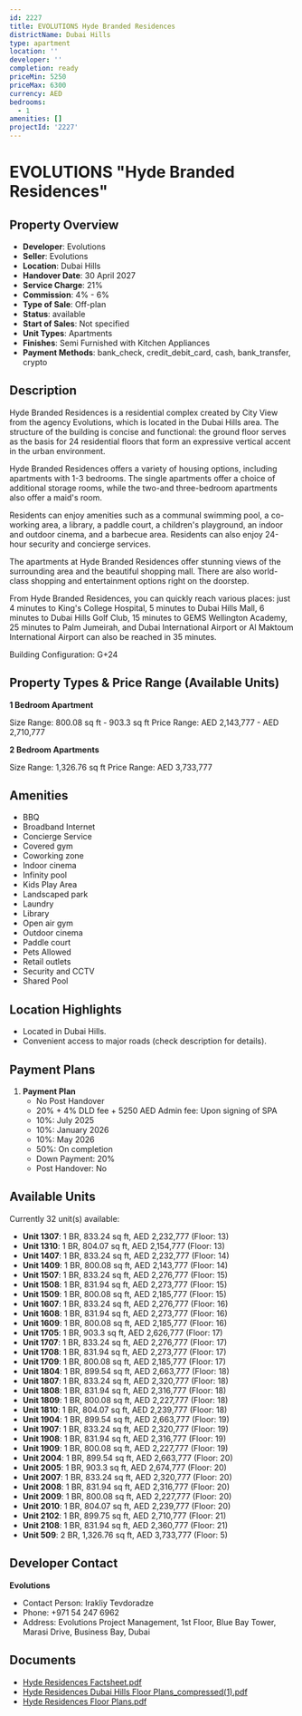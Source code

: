 ```yaml
---
id: 2227
title: EVOLUTIONS Hyde Branded Residences
districtName: Dubai Hills
type: apartment
location: ''
developer: ''
completion: ready
priceMin: 5250
priceMax: 6300
currency: AED
bedrooms:
  - 1
amenities: []
projectId: '2227'
---
```


# EVOLUTIONS "Hyde Branded Residences"

## Property Overview
- **Developer**: Evolutions
- **Seller**: Evolutions
- **Location**: Dubai Hills
- **Handover Date**: 30 April 2027
- **Service Charge**: 21%
- **Commission**: 4% - 6%
- **Type of Sale**: Off-plan
- **Status**: available
- **Start of Sales**: Not specified
- **Unit Types**: Apartments
- **Finishes**: Semi Furnished with Kitchen Appliances
- **Payment Methods**: bank_check, credit_debit_card, cash, bank_transfer, crypto

## Description
Hyde Branded Residences is a residential complex created by City View from the agency Evolutions, which is located in the Dubai Hills area. The structure of the building is concise and functional: the ground floor serves as the basis for 24 residential floors that form an expressive vertical accent in the urban environment.

Hyde Branded Residences offers a variety of housing options, including apartments with 1-3 bedrooms. The single apartments offer a choice of additional storage rooms, while the two-and three-bedroom apartments also offer a maid's room. 

Residents can enjoy amenities such as a communal swimming pool, a co-working area, a library, a paddle court, a children's playground, an indoor and outdoor cinema, and a barbecue area. Residents can also enjoy 24-hour security and concierge services.

The apartments at Hyde Branded Residences offer stunning views of the surrounding area and the beautiful shopping mall. There are also world-class shopping and entertainment options right on the doorstep.

From Hyde Branded Residences, you can quickly reach various places: just 4 minutes to King's College Hospital, 5 minutes to Dubai Hills Mall, 6 minutes to Dubai Hills Golf Club, 15 minutes to GEMS Wellington Academy, 25 minutes to Palm Jumeirah, and Dubai International Airport or Al Maktoum International Airport can also be reached in 35 minutes.

Building Configuration: G+24

## Property Types & Price Range (Available Units)
**1 Bedroom Apartment**

Size Range: 800.08 sq ft - 903.3 sq ft
Price Range: AED 2,143,777 - AED 2,710,777

**2 Bedroom Apartments**

Size Range: 1,326.76 sq ft
Price Range: AED 3,733,777

## Amenities
- BBQ
- Broadband Internet
- Concierge Service
- Covered gym
- Coworking zone
- Indoor cinema
- Infinity pool
- Kids Play Area
- Landscaped park
- Laundry
- Library
- Open air gym
- Outdoor cinema
- Paddle court
- Pets Allowed
- Retail outlets
- Security and CCTV
- Shared Pool

## Location Highlights
- Located in Dubai Hills.
- Convenient access to major roads (check description for details).

## Payment Plans
1. **Payment Plan**
   - No Post Handover
   - 20% + 4% DLD fee + 5250 AED Admin fee: Upon signing of SPA
   - 10%: July 2025
   - 10%: January 2026
   - 10%: May 2026
   - 50%: On completion
   - Down Payment: 20%
   - Post Handover: No

## Available Units
Currently 32 unit(s) available:
- **Unit 1307**: 1 BR, 833.24 sq ft, AED 2,232,777 (Floor: 13)
- **Unit 1310**: 1 BR, 804.07 sq ft, AED 2,154,777 (Floor: 13)
- **Unit 1407**: 1 BR, 833.24 sq ft, AED 2,232,777 (Floor: 14)
- **Unit 1409**: 1 BR, 800.08 sq ft, AED 2,143,777 (Floor: 14)
- **Unit 1507**: 1 BR, 833.24 sq ft, AED 2,276,777 (Floor: 15)
- **Unit 1508**: 1 BR, 831.94 sq ft, AED 2,273,777 (Floor: 15)
- **Unit 1509**: 1 BR, 800.08 sq ft, AED 2,185,777 (Floor: 15)
- **Unit 1607**: 1 BR, 833.24 sq ft, AED 2,276,777 (Floor: 16)
- **Unit 1608**: 1 BR, 831.94 sq ft, AED 2,273,777 (Floor: 16)
- **Unit 1609**: 1 BR, 800.08 sq ft, AED 2,185,777 (Floor: 16)
- **Unit 1705**: 1 BR, 903.3 sq ft, AED 2,626,777 (Floor: 17)
- **Unit 1707**: 1 BR, 833.24 sq ft, AED 2,276,777 (Floor: 17)
- **Unit 1708**: 1 BR, 831.94 sq ft, AED 2,273,777 (Floor: 17)
- **Unit 1709**: 1 BR, 800.08 sq ft, AED 2,185,777 (Floor: 17)
- **Unit 1804**: 1 BR, 899.54 sq ft, AED 2,663,777 (Floor: 18)
- **Unit 1807**: 1 BR, 833.24 sq ft, AED 2,320,777 (Floor: 18)
- **Unit 1808**: 1 BR, 831.94 sq ft, AED 2,316,777 (Floor: 18)
- **Unit 1809**: 1 BR, 800.08 sq ft, AED 2,227,777 (Floor: 18)
- **Unit 1810**: 1 BR, 804.07 sq ft, AED 2,239,777 (Floor: 18)
- **Unit 1904**: 1 BR, 899.54 sq ft, AED 2,663,777 (Floor: 19)
- **Unit 1907**: 1 BR, 833.24 sq ft, AED 2,320,777 (Floor: 19)
- **Unit 1908**: 1 BR, 831.94 sq ft, AED 2,316,777 (Floor: 19)
- **Unit 1909**: 1 BR, 800.08 sq ft, AED 2,227,777 (Floor: 19)
- **Unit 2004**: 1 BR, 899.54 sq ft, AED 2,663,777 (Floor: 20)
- **Unit 2005**: 1 BR, 903.3 sq ft, AED 2,674,777 (Floor: 20)
- **Unit 2007**: 1 BR, 833.24 sq ft, AED 2,320,777 (Floor: 20)
- **Unit 2008**: 1 BR, 831.94 sq ft, AED 2,316,777 (Floor: 20)
- **Unit 2009**: 1 BR, 800.08 sq ft, AED 2,227,777 (Floor: 20)
- **Unit 2010**: 1 BR, 804.07 sq ft, AED 2,239,777 (Floor: 20)
- **Unit 2102**: 1 BR, 899.75 sq ft, AED 2,710,777 (Floor: 21)
- **Unit 2108**: 1 BR, 831.94 sq ft, AED 2,360,777 (Floor: 21)
- **Unit 509**: 2 BR, 1,326.76 sq ft, AED 3,733,777 (Floor: 5)

## Developer Contact
**Evolutions**
- Contact Person: Irakliy Tevdoradze
- Phone: +971 54 247 6962
- Address: Evolutions Project Management, 1st Floor, Blue Bay Tower, Marasi Drive, Business Bay, Dubai

## Documents
- [Hyde Residences Factsheet.pdf](https://cdn.geniemap.net/2024/07/25/jMhteKds1LyITvkcBsQTF4DgUms1ZwDAe0z1Gv2q.pdf)
- [Hyde Residences Dubai Hills Floor Plans_compressed(1).pdf](https://cdn.geniemap.net/2024/07/25/fenlB1ti3gjN9EUmoadPdA1mPQDdrzWQIsWZn9zs.pdf)
- [Hyde Residences Floor Plans.pdf](https://cdn.geniemap.net/2025/02/04/P8UrwzVVmY2a3uFDwfAYUhThw9EpAlI3qMqKQJzL.pdf)
